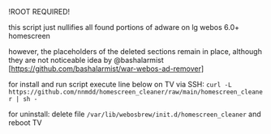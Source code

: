 !ROOT REQUIRED!

this script just nullifies all found portions of adware on lg webos 6.0+ homescreen

however, the placeholders of the deleted sections remain in place, although they are not noticeable
idea by @bashalarmist [https://github.com/bashalarmist/war-webos-ad-remover]

for install and run script execute line below on TV via SSH:
```curl -L https://github.com/nnmdd/homescreen_cleaner/raw/main/homescreen_cleaner | sh -```

for uninstall:
delete file ```/var/lib/webosbrew/init.d/homescreen_cleaner```  and reboot TV
